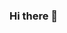 ### Hi there 👋

<!--
**Isteyak12/Isteyak12** is a ✨ _special_ ✨ repository because its `README.md` (this file) appears on your GitHub profile.


- 🔭 I’m currently working on Java
- 🌱 I’m currently learning Java
- 👯 I’m looking to collaborate on Java projects
- 🤔 I’m looking for help with Java
- 💬 Ask me about Python and C++
- 📫 How to reach me: isteyakislam12@gmail.com
- ⚡ Fun fact: I know C++ and Python data structure.
-->
